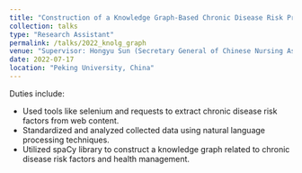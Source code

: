 ```yaml
---
title: "Construction of a Knowledge Graph-Based Chronic Disease Risk Prediction Model and Health Management Pathway in the Context of Big Data (National Natural Science Foundation of China)"
collection: talks
type: "Research Assistant"
permalink: /talks/2022_knolg_graph
venue: "Supervisor: Hongyu Sun (Secretary General of Chinese Nursing Association)"
date: 2022-07-17
location: "Peking University, China"
---
```

Duties include: 
* Used tools like selenium and requests to extract chronic disease risk factors from web content.
* Standardized and analyzed collected data using natural language processing techniques.
* Utilized spaCy library to construct a knowledge graph related to chronic disease risk factors and health management.
